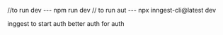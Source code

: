 //to run dev --- npm run dev
// to run aut --- npx inngest-cli@latest dev

inggest to start auth
better auth for auth
